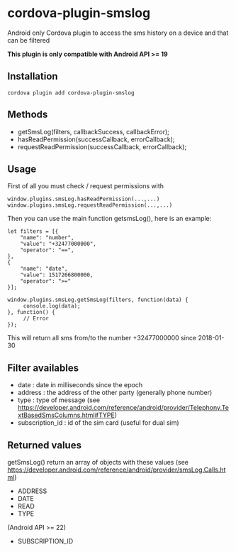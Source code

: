 # cordova-plugin-smslog

Android only
Cordova plugin to access the sms history on a device and that can be filtered

**This plugin is only compatible with Android API >= 19**

## Installation

    cordova plugin add cordova-plugin-smslog

## Methods

- getSmsLog(filters, callbackSuccess, callbackError);
- hasReadPermission(successCallback, errorCallback);
- requestReadPermission(successCallback, errorCallback);

## Usage

First of all you must check / request permissions with

    window.plugins.smsLog.hasReadPermission(...,...)
    window.plugins.smsLog.requestReadPermission(...,...)

Then you can use the main function getsmsLog(), here is an example:

    let filters = [{
        "name": "number",
        "value": "+32477000000",
        "operator": "==",
    },
    {
        "name": "date",
        "value": 1517266800000,
        "operator": ">="
    }];

    window.plugins.smsLog.getSmsLog(filters, function(data) {
         console.log(data);
    }, function() {
         // Error
    });

This will return all sms from/to the number +32477000000 since 2018-01-30

## Filter availables

- date : date in milliseconds since the epoch
- address : the address of the other party (generally phone number)
- type : type of message (see https://developer.android.com/reference/android/provider/Telephony.TextBasedSmsColumns.html#TYPE)
- subscription_id : id of the sim card (useful for dual sim)

## Returned values

getSmsLog() return an array of objects with these values
(see https://developer.android.com/reference/android/provider/smsLog.Calls.html)

- ADDRESS
- DATE
- READ
- TYPE

(Android API >= 22)
- SUBSCRIPTION_ID
